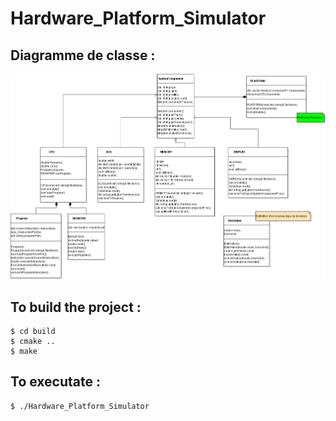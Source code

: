 # Hardware_Platform_Simulator

## Diagramme de classe :
![Logo Markdown](diagram/class-diagram.png)

## To build the project :
	$ cd build
	$ cmake ..
	$ make

## To executate :
	$ ./Hardware_Platform_Simulator

